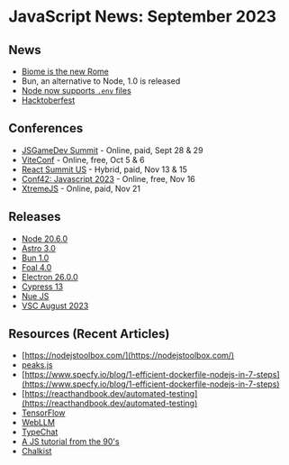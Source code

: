 # JavaScript News: September 2023

## News
* [Biome is the new Rome](https://biomejs.dev/blog/annoucing-biome)
* Bun, an alternative to Node, 1.0 is released
* [Node now supports `.env` files](https://www.infoworld.com/article/3706095/nodejs-upgrade-adds-environment-variable-config.html)
* [Hacktoberfest](https://hacktoberfest.com/)

## Conferences
* [JSGameDev Summit](https://jsgamedev.com/) - Online, paid, Sept 28 & 29
* [ViteConf](https://viteconf.org/23/) - Online, free, Oct 5 & 6
* [React Summit US](https://reactsummit.us/) - Hybrid, paid, Nov 13 & 15
* [Conf42: Javascript 2023](https://www.conf42.com/js2023) - Online, free, Nov 16
* [XtremeJS](https://xtremejs.dev/2023/) - Online, paid, Nov 21

## Releases
* [Node 20.6.0](https://philna.sh/blog/2023/09/05/nodejs-supports-dotenv/)
* [Astro 3.0](https://astro.build/blog/astro-3/)
* [Bun 1.0](https://bun.sh/blog/bun-v1.0)
* [Foal 4.0](https://github.com/FoalTS/foal/releases/tag/v4.0.0)
* [Electron 26.0.0](https://www.electronjs.org/blog/electron-26-0)
* [Cypress 13](https://www.cypress.io/blog/2023/08/29/announcing-cypress-13-test-replay/)
* [Nue JS](https://nuejs.org/docs/nuejs/)
* [VSC August 2023](https://code.visualstudio.com/updates/v1_82)

## Resources (Recent Articles)
* [https://nodejstoolbox.com/](https://nodejstoolbox.com/)
* [peaks.js](https://waveform.prototyping.bbc.co.uk/)
* [https://www.specfy.io/blog/1-efficient-dockerfile-nodejs-in-7-steps](https://www.specfy.io/blog/1-efficient-dockerfile-nodejs-in-7-steps)
* [https://reacthandbook.dev/automated-testing](https://reacthandbook.dev/automated-testing)
* [TensorFlow](https://www.tensorflow.org/js)
* [WebLLM](https://webllm.mlc.ai/)
* [TypeChat](https://microsoft.github.io/TypeChat/blog/introducing-typechat/)
* [A JS tutorial from the 90's](http://home.ubalt.edu/abento/js-tutor/javascr.htm)
* [Chalkist](https://chalk.ist/)